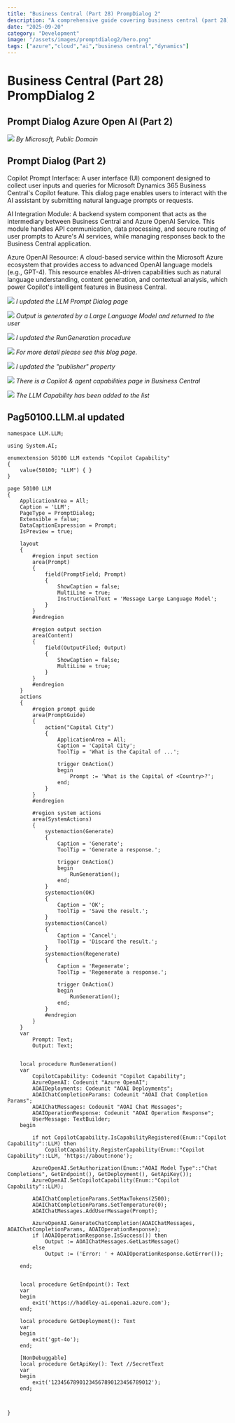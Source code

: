 ```yaml
---
title: "Business Central (Part 28) PrompDialog 2"
description: "A comprehensive guide covering business central (part 28) prompdialog 2"
date: "2025-09-20"
category: "Development"
image: "/assets/images/promptdialog2/hero.png"
tags: ["azure","cloud","ai","business central","dynamics"]
---
```


# Business Central (Part 28) PrompDialog 2

## Prompt Dialog Azure Open AI (Part 2)

![](/assets/images/promptdialog2/dynamics365-color.svg)
*By Microsoft, Public Domain*


## Prompt Dialog (Part 2)

Copilot Prompt Interface: A user interface (UI) component designed to collect user inputs and queries for Microsoft Dynamics 365 Business Central's Copilot feature. This dialog page enables users to interact with the AI assistant by submitting natural language prompts or requests.

AI Integration Module: A backend system component that acts as the intermediary between Business Central and Azure OpenAI Service. This module handles API communication, data processing, and secure routing of user prompts to Azure's AI services, while managing responses back to the Business Central application.

Azure OpenAI Resource: A cloud-based service within the Microsoft Azure ecosystem that provides access to advanced OpenAI language models (e.g., GPT-4). This resource enables AI-driven capabilities such as natural language understanding, content generation, and contextual analysis, which power Copilot's intelligent features in Business Central.

![](/assets/images/promptdialog2/screenshot202025-05-2320at209.29.26e280afpm-2136x1241.png)
*I updated the LLM Prompt Dialog page*

![](/assets/images/promptdialog2/screenshot202025-05-2320at209.29.40e280afpm-2136x1253.png)
*Output is generated by a Large Language Model and returned to the user*

![](/assets/images/promptdialog2/screenshot202025-05-2320at209.42.43e280afpm-2136x1242.png)
*I updated the RunGeneration procedure*

![](/assets/images/promptdialog2/screenshot202025-05-2320at209.51.18e280afpm-2136x1114.png)
*For more detail please see this blog page.*

![](/assets/images/promptdialog2/screenshot202025-05-2320at2010.12.31e280afpm-2136x962.png)
*I updated the "publisher" property*

![](/assets/images/promptdialog2/screenshot202025-05-2320at2010.14.21e280afpm-2136x646.png)
*There is a Copilot & agent capabilities page in Business Central*

![](/assets/images/promptdialog2/screenshot202025-05-2320at2010.18.05e280afpm-2136x1171.png)
*The LLM Capability has been added to the list*


## Pag50100.LLM.al updated

```text
namespace LLM.LLM;

using System.AI;

enumextension 50100 LLM extends "Copilot Capability"
{
    value(50100; "LLM") { }
}

page 50100 LLM
{
    ApplicationArea = All;
    Caption = 'LLM';
    PageType = PromptDialog;
    Extensible = false;
    DataCaptionExpression = Prompt;
    IsPreview = true;

    layout
    {
        #region input section
        area(Prompt)
        {
            field(PromptField; Prompt)
            {
                ShowCaption = false;
                MultiLine = true;
                InstructionalText = 'Message Large Language Model';
            }
        }
        #endregion

        #region output section
        area(Content)
        {
            field(OutputFiled; Output)
            {
                ShowCaption = false;
                MultiLine = true;
            }
        }
        #endregion
    }
    actions
    {
        #region prompt guide
        area(PromptGuide)
        {
            action("Capital City")
            {
                ApplicationArea = All;
                Caption = 'Capital City';
                ToolTip = 'What is the Capital of ...';

                trigger OnAction()
                begin
                    Prompt := 'What is the Capital of <Country>?';
                end;
            }
        }
        #endregion

        #region system actions
        area(SystemActions)
        {
            systemaction(Generate)
            {
                Caption = 'Generate';
                ToolTip = 'Generate a response.';

                trigger OnAction()
                begin
                    RunGeneration();
                end;
            }
            systemaction(OK)
            {
                Caption = 'OK';
                ToolTip = 'Save the result.';
            }
            systemaction(Cancel)
            {
                Caption = 'Cancel';
                ToolTip = 'Discard the result.';
            }
            systemaction(Regenerate)
            {
                Caption = 'Regenerate';
                ToolTip = 'Regenerate a response.';

                trigger OnAction()
                begin
                    RunGeneration();
                end;
            }
            #endregion
        }
    }
    var
        Prompt: Text;
        Output: Text;


    local procedure RunGeneration()
    var
        CopilotCapability: Codeunit "Copilot Capability";
        AzureOpenAI: Codeunit "Azure OpenAI";
        AOAIDeployments: Codeunit "AOAI Deployments";
        AOAIChatCompletionParams: Codeunit "AOAI Chat Completion Params";
        AOAIChatMessages: Codeunit "AOAI Chat Messages";
        AOAIOperationResponse: Codeunit "AOAI Operation Response";
        UserMessage: TextBuilder;
    begin

        if not CopilotCapability.IsCapabilityRegistered(Enum::"Copilot Capability"::LLM) then
            CopilotCapability.RegisterCapability(Enum::"Copilot Capability"::LLM, 'https://about:none');

        AzureOpenAI.SetAuthorization(Enum::"AOAI Model Type"::"Chat Completions", GetEndpoint(), GetDeployment(), GetApiKey());
        AzureOpenAI.SetCopilotCapability(Enum::"Copilot Capability"::LLM);

        AOAIChatCompletionParams.SetMaxTokens(2500);
        AOAIChatCompletionParams.SetTemperature(0);
        AOAIChatMessages.AddUserMessage(Prompt);

        AzureOpenAI.GenerateChatCompletion(AOAIChatMessages, AOAIChatCompletionParams, AOAIOperationResponse);
        if (AOAIOperationResponse.IsSuccess()) then
            Output := AOAIChatMessages.GetLastMessage()
        else
            Output := ('Error: ' + AOAIOperationResponse.GetError());

    end;


    local procedure GetEndpoint(): Text
    var
    begin
        exit('https://haddley-ai.openai.azure.com');
    end;

    local procedure GetDeployment(): Text
    var
    begin
        exit('gpt-4o');
    end;

    [NonDebuggable]
    local procedure GetApiKey(): Text //SecretText
    var
    begin
        exit('12345678901234567890123456789012');
    end;



}
```

